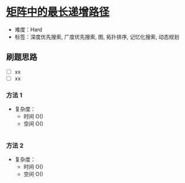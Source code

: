 # [矩阵中的最长递增路径](https://leetcode-cn.com/problems/longest-increasing-path-in-a-matrix/)

- 难度：Hard
- 标签：深度优先搜索, 广度优先搜索, 图, 拓扑排序, 记忆化搜索, 动态规划

## 刷题思路

- [ ] xx
- [ ] xx

### 方法 1

- 复杂度：
    - 时间 O()
    - 空间 O()

``` js

```

### 方法 2

- 复杂度：
    - 时间 O()
    - 空间 O()

``` js

```

